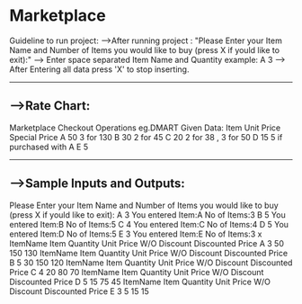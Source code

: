 # Marketplace

Guideline to run project:
-->After running project :
"Please Enter your Item Name and Number of Items you would like to buy (press X if yould like to exit):"
--> Enter space separated Item Name and Quantity example: A 3
--> After Entering all data press 'X' to stop inserting.

-----------------------------------------------------------------------------------------------------
-->Rate Chart:
-----------------------------------------------------------------------------------------------------
Marketplace Checkout Operations eg.DMART 
Given Data:
Item        Unit Price       Special Price
A              50               3 for 130
B              30               2 for 45
C              20               2 for 38 , 3 for 50
D              15               5 if purchased with A
E              5

-----------------------------------------------------------------------------------------------------
-->Sample Inputs and Outputs:
-----------------------------------------------------------------------------------------------------
Please Enter your Item Name and Number of Items you would like to buy (press X if yould like to exit):
A 3
You entered Item:A No of Items:3
B 5
You entered Item:B No of Items:5
C 4
You entered Item:C No of Items:4
D 5
You entered Item:D No of Items:5
E 3
You entered Item:E No of Items:3
x
ItemName         Item Quantity      Unit Price       W/O Discount      Discounted Price
A                   3                    50           150              130
ItemName         Item Quantity      Unit Price       W/O Discount      Discounted Price
B                   5                    30           150              120
ItemName         Item Quantity      Unit Price       W/O Discount      Discounted Price
C                   4                    20           80              70
ItemName         Item Quantity      Unit Price       W/O Discount      Discounted Price
D                   5                    15           75              45
ItemName         Item Quantity      Unit Price       W/O Discount      Discounted Price
E                   3                    5           15              15
